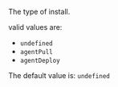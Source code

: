 The type of install.

valid values are:
- `undefined`
- `agentPull`
- `agentDeploy`

The default value is: `undefined`
